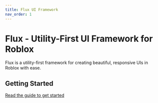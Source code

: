 ```yaml
---
title: Flux UI Framework
nav_order: 1
---
```

# Flux - Utility-First UI Framework for Roblox

Flux is a utility-first framework for creating beautiful, responsive UIs in Roblox with ease.

## Getting Started
[Read the guide to get started](getting-started.md)
